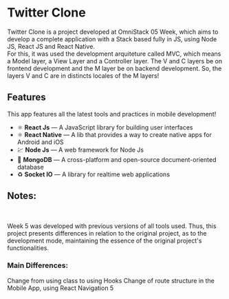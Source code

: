 # Twitter Clone

Twitter Clone is a project developed at OmniStack 05 Week, which aims to develop a complete application with a Stack based fully in JS, using Node JS, React JS and React Native.
<br/>
For this, it was used the development arquiteture called MVC, which means a Model layer, a View Layer and a Controller layer. The V and C layers be on frontend development and the M layer be on backend development. So, the layers V and C are in distincts locales of the M layers!


## Features

This app features all the latest tools and practices in mobile development!

- ⚛️ **React Js** — A JavaScript library for building user interfaces
- ⚛️ **React Native** — A lib that provides a way to create native apps for Android and iOS
- 💹 **Node Js** — A web framework for Node Js
- 📄 **MongoDB** — A cross-platform and open-source document-oriented database
- ♻️ **Socket IO** — A library for realtime web applications 


## Notes: 
<br />

Week 5 was developed with previous versions of all tools used. Thus, this project presents differences in relation to the original project, as to the development mode, maintaining the essence of the original project's functionalities.
<br/>

### Main Differences:
Change from using class to using Hooks
Change of route structure in the Mobile App, using React Navigation 5

